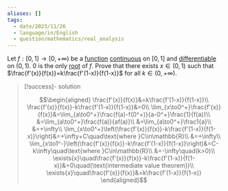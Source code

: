 ```yaml
---
aliases: []
tags:
  - date/2023/11/26
  - language/in/English
  - question/mathematics/real_analysis
---
```


Let $f:[0,1]\to[0,+\infty)$ be a [function](function%20(mathematics).md) [continuous](continuous%20function.md) on $[0,1]$ and [differentiable](differentiable%20function.md) on $(0,1)$. 0 is the only [root](zero%20of%20a%20function.md) of $f$. Prove that there exists $x\in(0,1)$ such that $\frac{f'(x)}{f(x)}=k\frac{f'(1-x)}{f(1-x)}$ for all $k\in(0,+\infty)$.

> [!success]- solution
>
> $$\begin{aligned}
> \frac{f'(x)}{f(x)}&=k\frac{f'(1-x)}{f(1-x)}\\
> \frac{f'(x)}{f(x)}-k\frac{f'(1-x)}{f(1-x)}&=0\\
> \lim_{x\to0^+}\frac{f'(x)}{f(x)}&=\lim_{a\to0^+}\frac{f(a)-f(0^+)}{a-0^+}\frac{1}{f(a)}\\
> &=\lim_{a\to0^+}\frac{f(a)}{af(a)}\\
> &=\lim_{a\to0^+}\frac1{a}\\
> &=+\infty\\
> \lim_{x\to0^+}\left(\frac{f'(x)}{f(x)}-k\frac{f'(1-x)}{f(1-x)}\right)&=+\infty+C\quad\text{where }C\in\mathbb{R}\\
> &=+\infty\\
> \lim_{x\to1^-}\left(\frac{f'(x)}{f(x)}-k\frac{f'(1-x)}{f(1-x)}\right)&=C-k\infty\quad\text{where }C\in\mathbb{R}\\
> &=-\infty\quad(k>0)\\
> \exists{x}\quad\frac{f'(x)}{f(x)}-k\frac{f'(1-x)}{f(1-x)}&=0\quad(\text{intermediate value theorem})\\
> \exists{x}\quad\frac{f'(x)}{f(x)}&=k\frac{f'(1-x)}{f(1-x)}
> \end{aligned}$$
